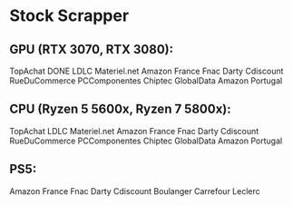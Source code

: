 # Stock Scrapper

## GPU (RTX 3070, RTX 3080): 
TopAchat DONE
LDLC
Materiel.net
Amazon France
Fnac
Darty
Cdiscount
RueDuCommerce
PCComponentes
Chiptec
GlobalData
Amazon Portugal

## CPU (Ryzen 5 5600x, Ryzen 7 5800x):
TopAchat
LDLC
Materiel.net
Amazon France
Fnac
Darty
Cdiscount
RueDuCommerce
PCComponentes
Chiptec
GlobalData
Amazon Portugal

## PS5:
Amazon France
Fnac
Darty
Cdiscount
Boulanger
Carrefour
Leclerc
